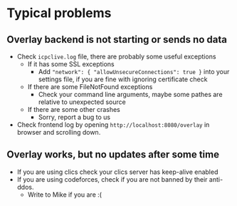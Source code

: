 # Typical problems

## Overlay backend is not starting or sends no data

* Check `icpclive.log` file, there are probably some useful exceptions
  * If it has some SSL exceptions
    * Add `"network": { "allowUnsecureConnections": true }` into your settings file, 
      if you are fine with ignoring certificate check
  * If there are some FileNotFound exceptions
    * Check your command line arguments, maybe some pathes are relative to unexpected source
  * If there are some other crashes
    * Sorry, report a bug to us
* Check frontend log by opening `http://localhost:8080/overlay` in browser and
  scrolling down.

## Overlay works, but no updates after some time

* If you are using clics check your clics server has keep-alive enabled
* If you are using codeforces, check if you are not banned by their anti-ddos.
  * Write to Mike if you are :(